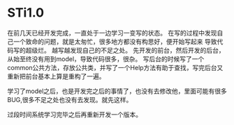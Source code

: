 # STi1.0
在前几天已经开发完成，一直处于一边学习一变写的状态。
在写的过程中发现自己一个致命的问题，就是太匆忙，很多地方都没有构思好，便开始写起来
导致代码写的超级烂。
越写越发现自己的不足之处。
先开发的前台，然后开发的后台，从始至终没有用到model，导致代码很多，很杂。
写后台的时候写了一个common公共方法，存放公共类，并写了一个Help方法有助于查找，写完后台又重新把前台基本上算是重构了一遍。

学习了model之后，也是开发完之后的事情了，也没有去修改他，里面可能有很多BUG,很多不足之处也没有去发现。就先这样。

过段时间系统学习完毕之后再重新开发一个版本。
